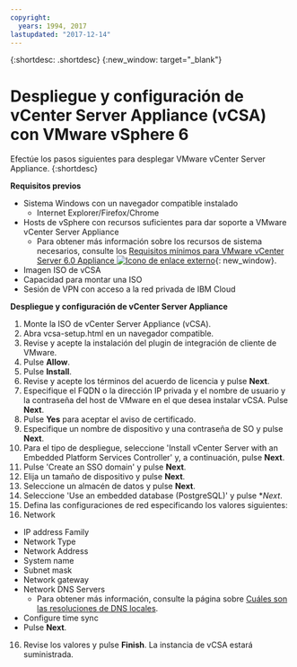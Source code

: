```yaml
---
copyright:
  years: 1994, 2017
lastupdated: "2017-12-14"
---
```


{:shortdesc: .shortdesc}
{:new_window: target="_blank"}

# Despliegue y configuración de vCenter Server Appliance (vCSA) con VMware vSphere 6  

Efectúe los pasos siguientes para desplegar VMware vCenter Server Appliance.
{:shortdesc}

**Requisitos previos**
* Sistema Windows con un navegador compatible instalado
  * Internet Explorer/Firefox/Chrome
* Hosts de vSphere con recursos suficientes para dar soporte a VMware vCenter Server Appliance
  * Para obtener más información sobre los recursos de sistema necesarios, consulte los [Requisitos mínimos para VMware vCenter Server 6.0 Appliance ![Icono de enlace externo](../../icons/launch-glyph.svg "Icono de enlace externo")](https://kb.vmware.com/s/article/2106572){: new_window}.
* Imagen ISO de vCSA
  <!--* In the vmware section of IBM Cloud Download Services site or vmware.com: http://downloads.service.softlayer.com/vmware/VMware-VCSA-all-6.*.iso-->
* Capacidad para montar una ISO
* Sesión de VPN con acceso a la red privada de IBM Cloud

**Despliegue y configuración de vCenter Server Appliance**

1. Monte la ISO de vCenter Server Appliance (vCSA).
2. Abra vcsa-setup.html en un navegador compatible.
3. Revise y acepte la instalación del plugin de integración de cliente de VMware.
4. Pulse **Allow**.
5. Pulse **Install**.
6. Revise y acepte los términos del acuerdo de licencia y pulse **Next**.
7. Especifique el FQDN o la dirección IP privada y el nombre de usuario y la contraseña del host de VMware en el que desea instalar vCSA. Pulse **Next**.
8. Pulse **Yes** para aceptar el aviso de certificado.
9. Especifique un nombre de dispositivo y una contraseña de SO y pulse **Next**.
10. Para el tipo de despliegue, seleccione 'Install vCenter Server with an Embedded Platform Services Controller' y, a continuación, pulse **Next**.
11. Pulse 'Create an SSO domain' y pulse **Next**. <!-- if "create a new" is in the UI, it needs to be changed to "Create an SSO..."-->
12. Elija un tamaño de dispositivo y pulse **Next**.
13. Seleccione un almacén de datos y pulse **Next**.
14. Seleccione 'Use an embedded database (PostgreSQL)' y pulse **Next*.
15. Defina las configuraciones de red especificando los valores siguientes:
  1. Network
  * IP address Family
  * Network Type
  * Network Address
  * System name
  * Subnet mask
  * Network gateway
  * Network DNS Servers
      * Para obtener más información, consulte la página sobre [Cuáles son las resoluciones de DNS locales](/docs/infrastructure/dns/dns-faq.html#what-are-the-local-dns-resolvers-).
  * Configure time sync
  * Pulse **Next**.
16. Revise los valores y pulse **Finish**. La instancia de vCSA estará suministrada.

